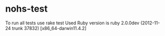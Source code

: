 nohs-test
=========

To run all tests use rake test
Used Ruby version is ruby 2.0.0dev (2012-11-24 trunk 37832) [x86_64-darwin11.4.2]
